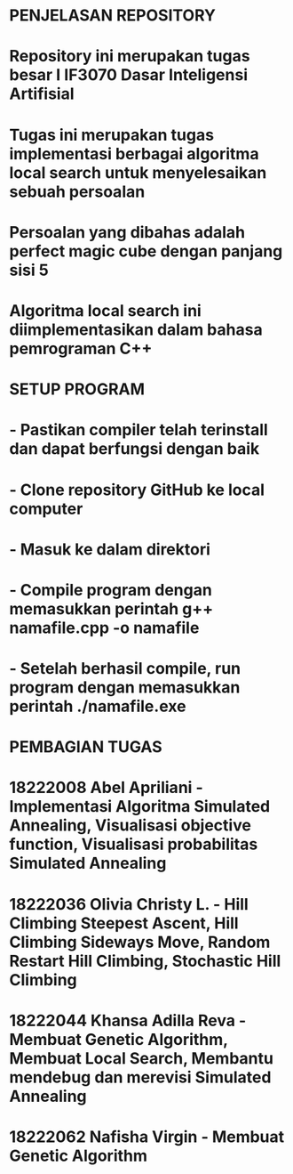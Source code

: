# PENJELASAN REPOSITORY
# Repository ini merupakan tugas besar I IF3070 Dasar Inteligensi Artifisial
# Tugas ini merupakan tugas implementasi berbagai algoritma local search untuk menyelesaikan sebuah persoalan
# Persoalan yang dibahas adalah perfect magic cube dengan panjang sisi 5
# Algoritma local search ini diimplementasikan dalam bahasa pemrograman C++

# SETUP PROGRAM
# - Pastikan compiler telah terinstall dan dapat berfungsi dengan baik
# - Clone repository GitHub ke local computer
# - Masuk ke dalam direktori
# - Compile program dengan memasukkan perintah g++ namafile.cpp -o namafile
# - Setelah berhasil compile, run program dengan memasukkan perintah ./namafile.exe

# PEMBAGIAN TUGAS
# 18222008 Abel Apriliani - Implementasi Algoritma Simulated Annealing, Visualisasi objective function, Visualisasi probabilitas Simulated Annealing
# 18222036 Olivia Christy L. - Hill Climbing Steepest Ascent, Hill Climbing Sideways Move, Random Restart Hill Climbing, Stochastic Hill Climbing
# 18222044 Khansa Adilla Reva - Membuat Genetic Algorithm, Membuat Local Search, Membantu mendebug dan merevisi Simulated Annealing
# 18222062 Nafisha Virgin - Membuat Genetic Algorithm



